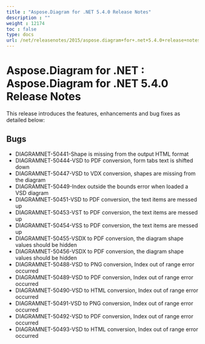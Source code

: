 ```yaml
---
title : "Aspose.Diagram for .NET 5.4.0 Release Notes" 
description : "" 
weight : 12174 
toc : false
type: docs
url: /net/releasenotes/2015/aspose.diagram+for+.net+5.4.0+release+notes/
---
```


# Aspose.Diagram for .NET : Aspose.Diagram for .NET 5.4.0 Release Notes


This release introduces the features, enhancements and bug fixes as detailed below:

## Bugs

*   DIAGRAMNET-50441-Shape is missing from the output HTML format
*   DIAGRAMNET-50444-VSD to PDF conversion, form tabs text is shifted down
*   DIAGRAMNET-50447-VSD to VDX conversion, shapes are missing from the diagram
*   DIAGRAMNET-50449-Index outside the bounds error when loaded a VSD diagram
*   DIAGRAMNET-50451-VSD to PDF conversion, the text items are messed up
*   DIAGRAMNET-50453-VST to PDF conversion, the text items are messed up
*   DIAGRAMNET-50454-VSS to PDF conversion, the text items are messed up
*   DIAGRAMNET-50455-VSDX to PDF conversion, the diagram shape values should be hidden
*   DIAGRAMNET-50456-VSDX to PDF conversion, the diagram shape values should be hidden
*   DIAGRAMNET-50488-VSD to PNG conversion, Index out of range error occurred
*   DIAGRAMNET-50489-VSD to PDF conversion, Index out of range error occurred
*   DIAGRAMNET-50490-VSD to HTML conversion, Index out of range error occurred
*   DIAGRAMNET-50491-VSD to PNG conversion, Index out of range error occurred
*   DIAGRAMNET-50492-VSD to PDF conversion, Index out of range error occurred
*   DIAGRAMNET-50493-VSD to HTML conversion, Index out of range error occurred

